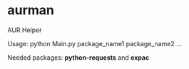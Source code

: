 # aurman
AUR Helper

Usage:  python Main.py package_name1 package_name2 ...

Needed packages: **python-requests** and **expac**
